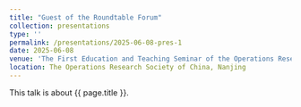 ```yaml
---
title: "Guest of the Roundtable Forum"
collection: presentations
type: ''
permalink: /presentations/2025-06-08-pres-1
date: 2025-06-08
venue: 'The First Education and Teaching Seminar of the Operations Research Society of China'
location: The Operations Research Society of China, Nanjing
---
```


This talk is about {{ page.title }}.

